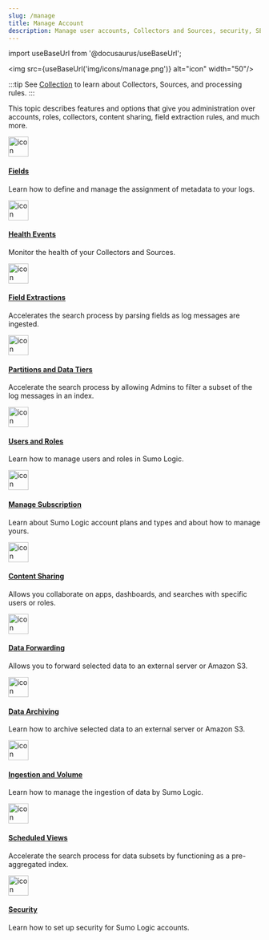 ```yaml
---
slug: /manage
title: Manage Account
description: Manage user accounts, Collectors and Sources, security, SEO, and other administrative details.
---
```


import useBaseUrl from '@docusaurus/useBaseUrl';

<img src={useBaseUrl('img/icons/manage.png')} alt="icon" width="50"/>

:::tip
See [Collection](/docs/send-data/collection) to learn about Collectors, Sources, and processing rules.
:::

This topic describes features and options that give you administration over accounts, roles, collectors, content sharing, field extraction rules, and much more.

<div className="box-wrapper" >
<div className="box smallbox card">
  <div className="container">
  <a href="/docs/manage/fields"><img src={useBaseUrl('img/icons/business/user-permissions.png')} alt="icon" width="40"/><h4>Fields</h4></a>
  <p>Learn how to define and manage the assignment of metadata to your logs.</p>
  </div>
</div>
<div className="box smallbox card">
  <div className="container">
  <a href="/docs/manage/health-events"><img src={useBaseUrl('img/icons/business/user-permissions.png')} alt="icon" width="40"/><h4>Health Events</h4></a>
  <p>Monitor the health of your Collectors and Sources.</p>
  </div>
</div>
<div className="box smallbox card">
  <div className="container">
  <a href="/docs/manage/field-extractions"><img src={useBaseUrl('img/icons/business/user-permissions.png')} alt="icon" width="40"/><h4>Field Extractions</h4></a>
  <p>Accelerates the search process by parsing fields as log messages are ingested.</p>
  </div>
</div>
<div className="box smallbox card">
  <div className="container">
  <a href="/docs/manage/partitions-data-tiers"><img src={useBaseUrl('img/icons/business/user-permissions.png')} alt="icon" width="40"/><h4>Partitions and Data Tiers</h4></a>
  <p>Accelerate the search process by allowing Admins to filter a subset of the log messages in an index.</p>
  </div>
</div>
<div className="box smallbox card">
  <div className="container">
  <a href="/docs/manage/users-roles"><img src={useBaseUrl('img/icons/business/user-permissions.png')} alt="icon" width="40"/><h4>Users and Roles</h4></a>
  <p>Learn how to manage users and roles in Sumo Logic.</p>
  </div>
</div>
<div className="box smallbox card">
  <div className="container">
  <a href="/docs/manage/manage-subscription"><img src={useBaseUrl('img/icons/business/user-permissions.png')} alt="icon" width="40"/><h4>Manage Subscription</h4></a>
  <p>Learn about Sumo Logic account plans and types and about how to manage yours.</p>
  </div>
</div>
<div className="box smallbox card">
  <div className="container">
  <a href="/docs/manage/content-sharing"><img src={useBaseUrl('img/icons/business/user-permissions.png')} alt="icon" width="40"/><h4>Content Sharing</h4></a>
  <p>Allows you collaborate on apps, dashboards, and searches with specific users or roles.</p>
  </div>
</div>
<div className="box smallbox card">
  <div className="container">
  <a href="/docs/manage/data-forwarding"><img src={useBaseUrl('img/icons/business/user-permissions.png')} alt="icon" width="40"/><h4>Data Forwarding</h4></a>
  <p>Allows you to forward selected data to an external server or Amazon S3.</p>
  </div>
</div>
<div className="box smallbox card">
  <div className="container">
  <a href="/docs/manage/data-archiving"><img src={useBaseUrl('img/icons/business/user-permissions.png')} alt="icon" width="40"/><h4>Data Archiving</h4></a>
  <p>Learn how to archive selected data to an external server or Amazon S3.</p>
  </div>
</div>
<div className="box smallbox card">
  <div className="container">
  <a href="/docs/manage/ingestion-volume"><img src={useBaseUrl('img/icons/business/user-permissions.png')} alt="icon" width="40"/><h4>Ingestion and Volume</h4></a>
  <p>Learn how to manage the ingestion of data by Sumo Logic.</p>
  </div>
</div>
<div className="box smallbox card">
  <div className="container">
  <a href="/docs/manage/scheduled-views"><img src={useBaseUrl('img/icons/business/user-permissions.png')} alt="icon" width="40"/><h4>Scheduled Views</h4></a>
  <p>Accelerate the search process for data subsets by functioning as a pre-aggregated index.</p>
  </div>
</div>
<div className="box smallbox card">
  <div className="container">
  <a href="/docs/manage/security"><img src={useBaseUrl('img/icons/business/user-permissions.png')} alt="icon" width="40"/><h4>Security</h4></a>
  <p>Learn how to set up security for Sumo Logic accounts.</p>
  </div>
</div>
</div>
